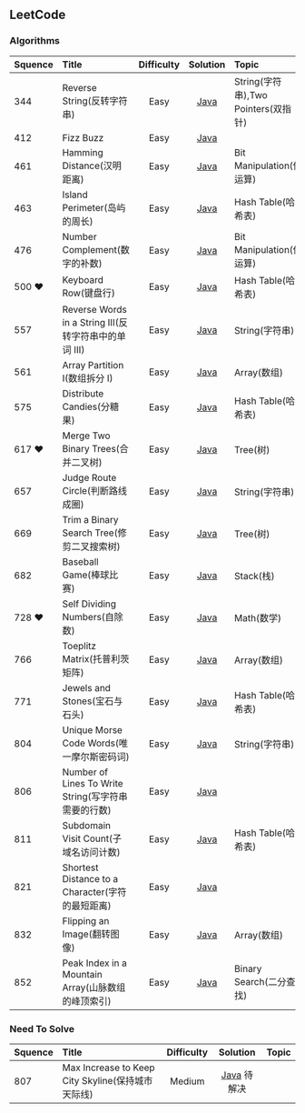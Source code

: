 ## LeetCode

### Algorithms

Squence | Title | Difficulty | Solution | Topic
:---|:---|:---:|:---:|:---
344 | Reverse String(反转字符串) | Easy | [Java](https://github.com/leoqin0816/leetcode/blob/master/Algorithms/Java/String/344.ReverseString.java) | String(字符串),Two Pointers(双指针)
412 | Fizz Buzz | Easy | [Java](https://github.com/leoqin0816/leetcode/blob/master/Algorithms/Java/Others/412.FizzBuzz.java) | 
461 | Hamming Distance(汉明距离) | Easy | [Java](https://github.com/leoqin0816/leetcode/blob/master/Algorithms/Java/BitManipulation/461.HammingDistance.java) | Bit Manipulation(位运算)
463 | Island Perimeter(岛屿的周长) | Easy | [Java](https://github.com/leoqin0816/leetcode/blob/master/Algorithms/Java/HashTable/463.IslandPerimeter.java) | Hash Table(哈希表)
476 | Number Complement(数字的补数) | Easy | [Java](https://github.com/leoqin0816/leetcode/blob/master/Algorithms/Java/BitManipulation/476.NumberComplement.java) | Bit Manipulation(位运算)
500 ❤ | Keyboard Row(键盘行) | Easy | [Java](https://github.com/leoqin0816/leetcode/blob/master/Algorithms/Java/HashTable/500.KeyboardRow.java) | Hash Table(哈希表)
557 | Reverse Words in a String III(反转字符串中的单词 III) | Easy | [Java](https://github.com/leoqin0816/leetcode/blob/master/Algorithms/Java/String/557.ReverseWordsInAStringIII.java) | String(字符串)
561 | Array Partition I(数组拆分 I) | Easy | [Java](https://github.com/leoqin0816/leetcode/blob/master/Algorithms/Java/Array/561.ArrayPartitionI.java) | Array(数组)
575 | Distribute Candies(分糖果) | Easy | [Java](https://github.com/leoqin0816/leetcode/blob/master/Algorithms/Java/HashTable/575.DistributeCandies.java) | Hash Table(哈希表)
617 ❤ | Merge Two Binary Trees(合并二叉树) | Easy | [Java](https://github.com/leoqin0816/leetcode/blob/master/Algorithms/Java/Tree/617.MergeTwoBinaryTrees.java) | Tree(树)
657 | Judge Route Circle(判断路线成圈) | Easy | [Java](https://github.com/leoqin0816/leetcode/blob/master/Algorithms/Java/String/657.JudgeRouteCircle.java) | String(字符串)
669 | Trim a Binary Search Tree(修剪二叉搜索树) | Easy | [Java](https://github.com/leoqin0816/leetcode/blob/master/Algorithms/Java/Tree/669.TrimABinarySearchTree.java) | Tree(树)
682 | Baseball Game(棒球比赛) | Easy | [Java](https://github.com/leoqin0816/leetcode/blob/master/Algorithms/Java/Stack/682.BaseballGame.java) | Stack(栈)
728 ❤ | Self Dividing Numbers(自除数) | Easy | [Java](https://github.com/leoqin0816/leetcode/blob/master/Algorithms/Java/Math/728.SelfDividingNumbers.java) | Math(数学)
766 | Toeplitz Matrix(托普利茨矩阵) | Easy | [Java](https://github.com/leoqin0816/leetcode/blob/master/Algorithms/Java/Array/766.ToeplitzMatrix.java) | Array(数组)
771 | Jewels and Stones(宝石与石头) | Easy | [Java](https://github.com/leoqin0816/leetcode/blob/master/Algorithms/Java/HashTable/771.JewelsAndStones.java) | Hash Table(哈希表)
804 | Unique Morse Code Words(唯一摩尔斯密码词) | Easy | [Java](https://github.com/leoqin0816/leetcode/blob/master/Algorithms/Java/String/804.UniqueMorseCodeWords.java) | String(字符串)
806 | Number of Lines To Write String(写字符串需要的行数) | Easy | [Java](https://github.com/leoqin0816/leetcode/blob/master/Algorithms/Java/Others/806.NumberOfLinesToWriteString.java) |
811 | Subdomain Visit Count(子域名访问计数) | Easy | [Java](https://github.com/leoqin0816/leetcode/blob/master/Algorithms/Java/HashTable/811.SubdomainVisitCount.java) | Hash Table(哈希表)
821 | Shortest Distance to a Character(字符的最短距离) | Easy | [Java](https://github.com/leoqin0816/leetcode/blob/master/Algorithms/Java/Others/821.ShortestDistanceToACharacter.java) | 
832 | Flipping an Image(翻转图像) | Easy | [Java](https://github.com/leoqin0816/leetcode/blob/master/Algorithms/Java/Array/832.FlippingAnImage.java) | Array(数组)
852 | Peak Index in a Mountain Array(山脉数组的峰顶索引) | Easy | [Java](https://github.com/leoqin0816/leetcode/blob/master/Algorithms/Java/BinarySearch/852.PeakIndexInAMountainArray.java) | Binary Search(二分查找)


### Need To Solve

Squence | Title | Difficulty | Solution | Topic
:---|:---|:---:|:---:|:---
807 | Max Increase to Keep City Skyline(保持城市天际线) | Medium | [Java](https://github.com/leoqin0816/leetcode/blob/master/Algorithms/Java/807.MaxIncreaseToKeepCitySkyline.java) 待解决
